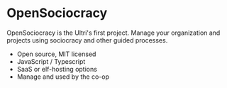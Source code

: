 # OpenSociocracy

OpenSociocracy is the Ultri's first project. Manage your organization and projects using sociocracy and other guided processes.

* Open source, MIT licensed
* JavaScript / Typescript
* SaaS or elf-hosting options
* Manage and used by the co-op